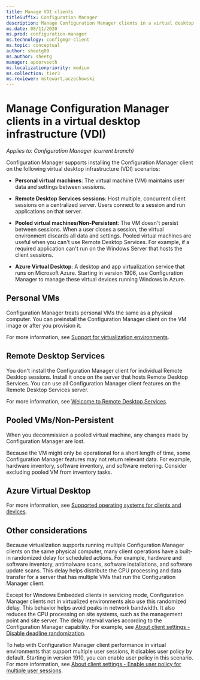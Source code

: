```yaml
---
title: Manage VDI clients
titleSuffix: Configuration Manager
description: Manage Configuration Manager clients in a virtual desktop infrastructure (VDI).
ms.date: 08/11/2020
ms.prod: configuration-manager
ms.technology: configmgr-client
ms.topic: conceptual
author: sheetg09
ms.author: sheetg
manager: apoorvseth
ms.localizationpriority: medium
ms.collection: tier3
ms.reviewer: mstewart,aczechowski
---
```


# Manage Configuration Manager clients in a virtual desktop infrastructure (VDI)

*Applies to: Configuration Manager (current branch)*

Configuration Manager supports installing the Configuration Manager client on the following virtual desktop infrastructure (VDI) scenarios:

- **Personal virtual machines**: The virtual machine (VM) maintains user data and settings between sessions.

- **Remote Desktop Services sessions**: Host multiple, concurrent client sessions on a centralized server. Users connect to a session and run applications on that server.

- **Pooled virtual machines/Non-Persistent**: The VM doesn't persist between sessions. When a user closes a session, the virtual environment discards all data and settings. Pooled virtual machines are useful when you can't use Remote Desktop Services. For example, if a required application can't run on the Windows Server that hosts the client sessions.

- **Azure Virtual Desktop**: A desktop and app virtualization service that runs on Microsoft Azure. Starting in version 1906, use Configuration Manager to manage these virtual devices running Windows in Azure.

## Personal VMs

Configuration Manager treats personal VMs the same as a physical computer. You can preinstall the Configuration Manager client on the VM image or after you provision it.

For more information, see [Support for virtualization environments](../../../plan-design/configs/support-for-virtualization-environments.md).

## Remote Desktop Services

You don't install the Configuration Manager client for individual Remote Desktop sessions. Install it once on the server that hosts Remote Desktop Services. You can use all Configuration Manager client features on the Remote Desktop Services server.

For more information, see [Welcome to Remote Desktop Services](/windows-server/remote/remote-desktop-services/welcome-to-rds).

## Pooled VMs/Non-Persistent

When you decommission a pooled virtual machine, any changes made by Configuration Manager are lost.

Because the VM might only be operational for a short length of time, some Configuration Manager features may not return relevant data. For example, hardware inventory, software inventory, and software metering. Consider excluding pooled VM from inventory tasks.

## Azure Virtual Desktop

For more information, see [Supported operating systems for clients and devices](../../../plan-design/configs/supported-operating-systems-for-clients-and-devices.md#azure-virtual-desktop).

## Other considerations

Because virtualization supports running multiple Configuration Manager clients on the same physical computer, many client operations have a built-in randomized delay for scheduled actions. For example, hardware and software inventory, antimalware scans, software installations, and software update scans. This delay helps distribute the CPU processing and data transfer for a server that has multiple VMs that run the Configuration Manager client.

Except for Windows Embedded clients in servicing mode, Configuration Manager clients not in virtualized environments also use this randomized delay. This behavior helps avoid peaks in network bandwidth. It also reduces the CPU processing on site systems, such as the management point and site server. The delay interval varies according to the Configuration Manager capability. For example, see [About client settings - Disable deadline randomization](../about-client-settings.md#disable-deadline-randomization).

To help with Configuration Manager client performance in virtual environments that support multiple user sessions, it disables user policy by default. Starting in version 1910, you can enable user policy in this scenario. For more information, see [About client settings - Enable user policy for multiple user sessions](../about-client-settings.md#enable-user-policy-for-multiple-user-sessions).

